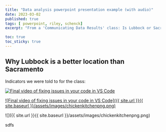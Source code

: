 ```yaml
---
title: "Data analysis powerpoint presentation example (with audio)"
date: 2023-03-02
published: true
tags: [ powerpoint, riley, schenck]
excerpt: "From a 'Communicating Data Results' class: Is Lubbock or Sacramento a better location for a new fast food restaurant?" 

toc: true
toc_sticky: true
---
```


## Why Lubbock is a better location than Sacramento

Indicators we were told to for the class:


[![Final video of fixing issues in your code in VS Code](https://img.youtube.com/vi/dg9_cwtIsqE/maxresdefault.jpg)]([https://www.youtube.com/watch?v=JLMbpiywVxQ](https://www.youtube.com/watch?v=dg9_cwtIsqE&t=4s&ab_channel=RS))

[![Final video of fixing issues in your code in VS Code]({{ site.url }}{{ site.baseurl }}/assets/images/chickenkitchenpng.png)](https://www.youtube.com/watch?v=dg9_cwtIsqE&t=4s&ab_channel=RS)


![]({{ site.url }}{{ site.baseurl }}/assets/images/chickenkitchenpng.png)

sdfs


 
